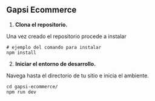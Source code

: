 ## Gapsi Ecommerce

1.  **Clona el repositorio.**

Una vez creado el repositorio procede a instalar

```shell
# ejemplo del comando para instalar
npm install
```
2.  **Iniciar el entorno de desarrollo.**

Navega hasta el directorio de tu sitio e inicia el ambiente.

```shell
cd gapsi-ecommerce/
npm run dev
```
